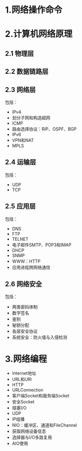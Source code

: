 # 1.网络操作命令

# 2.计算机网络原理

## 2.1 物理层

## 2.2 数据链路层

## 2.3 网络层

包括：
* IPv4
* 划分子网和构造超网
* ICMP
* 路由选择协议：RIP、OSPF、BGP
* IPv6
* VPN和NAT
* MPLS

## 2.4 运输层

包括：
* UDP
* TCP

## 2.5 应用层

包括：
* DNS
* FTP
* TELNET
* 电子邮件SMTP、POP3和IMAP
* DHCP
* SNMP
* WWW：HTTP
* 应用进程跨网络通信

## 2.6 网络安全

包括：
* 两类密码体制
* 数字签名
* 鉴别
* 秘钥分配
* 各层安全协议
* 系统安全：防火墙与入侵检测

# 3.网络编程

* Internet地址
* URL和URI
* HTTP
* URLConnection
* 客户端Socket和服务端Socket
* 安全Socket
* 阻塞I/O
* UDP
* IP组播
* NIO：缓冲区、通道和FileChannel
* 获取网络设备信息
* 选择器与I/O多路复用
* AIO使用